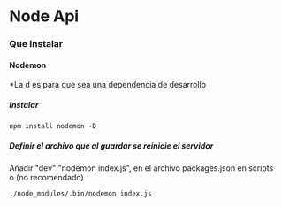 # Node Api

### Que Instalar
#### Nodemon
*La d es para que sea una dependencia de desarrollo
##### Instalar
```
npm install nodemon -D
```
##### Definir el archivo que al guardar se reinicie el servidor
Añadir "dev":"nodemon index.js", en el archivo packages.json en scripts  
o (no recomendado)
```
./node_modules/.bin/nodemon index.js
```
